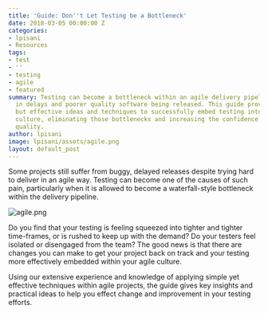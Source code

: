 ```yaml
---
title: 'Guide: Don''t Let Testing be a Bottleneck'
date: 2018-03-05 00:00:00 Z
categories:
- lpisani
- Resources
tags:
- test
- ''
- testing
- agile
- featured
summary: Testing can become a bottleneck within an agile delivery pipeline, resulting
  in delays and poorer quality software being released. This guide provides simple
  but effective ideas and techniques to successfully embed testing into the agile
  culture, eliminating those bottlenecks and increasing the confidence in your software
  quality.
author: lpisani
image: lpisani/assets/agile.png
layout: default_post
---
```


Some projects still suffer from buggy, delayed releases despite trying hard to deliver in an agile way. Testing can become one of the causes of such pain, particularly when it is allowed to become a waterfall-style bottleneck within the delivery pipeline.

![agile.png]({{site.baseurl}}/lpisani/assets/agile.png)

Do you find that your testing is feeling squeezed into tighter and tighter time-frames, or is rushed to keep up with the demand? Do your testers feel isolated or disengaged from the team? The good news is that there are changes you can make to get your project back on track and your testing more effectively embedded within your agile culture.

Using our extensive experience and knowledge of applying simple yet effective techniques within agile projects, the guide gives key insights and practical ideas to help you effect change and improvement in your testing efforts.

